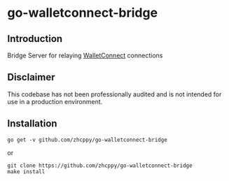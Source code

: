 # go-walletconnect-bridge

## Introduction

Bridge Server for relaying [WalletConnect](https://githu.com/WalletConnect) connections

## Disclaimer

This codebase has not been professionally audited and is not intended for use in a production environment.

## Installation

```shell script
go get -v github.com/zhcppy/go-walletconnect-bridge
```

or 

```shell script
git clone https://github.com/zhcppy/go-walletconnect-bridge
make install 
```
